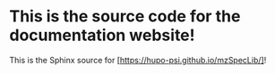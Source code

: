 # This is the source code for the documentation website!

This is the Sphinx source for [https://hupo-psi.github.io/mzSpecLib/]!